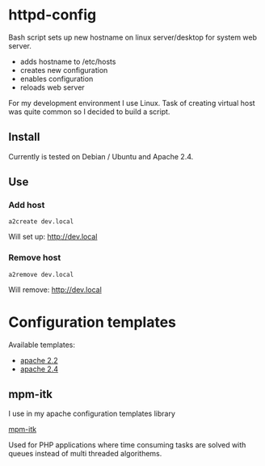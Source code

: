 # httpd-config 

Bash script sets up new hostname on linux server/desktop for system web server.

* adds hostname to /etc/hosts 
* creates new configuration
* enables configuration 
* reloads web server  

For my development environment I use Linux. Task of creating virtual host was quite common so I decided to build a script.  

## Install  

Currently is tested on Debian / Ubuntu and Apache 2.4.

## Use

### Add host

```
a2create dev.local
```

Will set up: http://dev.local


### Remove host

```
a2remove dev.local
```

Will remove: http://dev.local

# Configuration templates

Available templates:
* [apache 2.2](000-template-apache-2.2.conf)
* [apache 2.4](000-template-apache-2.4.conf)


## mpm-itk

I use in my apache configuration templates library  

[mpm-itk](http://mpm-itk.sesse.net/)

Used for PHP applications where time consuming tasks are solved with queues instead of multi threaded algorithems.
